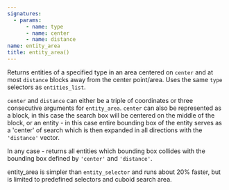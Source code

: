 ```yaml
---
signatures:
  - params:
      - name: type
      - name: center
      - name: distance
name: entity_area
title: entity_area()
---
```



Returns entities of a specified type in an area centered on `center` and at most
`distance` blocks away from the center point/area. Uses the same `type`
selectors as `entities_list`.

`center` and `distance` can either be a triple of coordinates or three
consecutive arguments for `entity_area`. `center` can also be represented as a
block, in this case the search box will be centered on the middle of the block,
or an entity - in this case entire bounding box of the entity serves as a
'center' of search which is then expanded in all directions with the
`'distance'` vector.

In any case - returns all entities which bounding box collides with the bounding
box defined by `'center'` and `'distance'`.

entity_area is simpler than `entity_selector` and runs about 20% faster, but is
limited to predefined selectors and cuboid search area.

